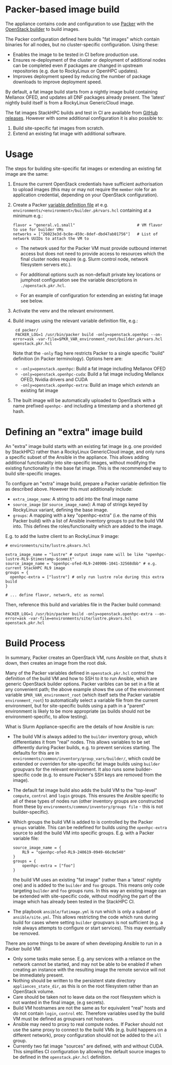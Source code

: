 # Packer-based image build

The appliance contains code and configuration to use [Packer](https://developer.hashicorp.com/packer) with the [OpenStack builder](https://www.packer.io/plugins/builders/openstack) to build images.

The Packer configuration defined here builds "fat images" which contain binaries for all nodes, but no cluster-specific configuration. Using these:
- Enables the image to be tested in CI before production use.
- Ensures re-deployment of the cluster or deployment of additional nodes can be completed even if packages are changed in upstream repositories (e.g. due to RockyLinux or OpenHPC updates).
- Improves deployment speed by reducing the number of package downloads to improve deployment speed.

By default, a fat image build starts from a nightly image build containing Mellanox OFED, and updates all DNF packages already present. The 'latest' nightly build itself is from a RockyLinux GenericCloud image.

The fat images StackHPC builds and test in CI are available from [GitHub releases](https://github.com/stackhpc/ansible-slurm-appliance/releases). However with some additional configuration it is also possible to:
1. Build site-specific fat images from scratch.
2. Extend an existing fat image with additional software.


# Usage

The steps for building site-specific fat images or extending an existing fat image are the same:

1. Ensure the current OpenStack credentials have sufficient authorisation to upload images (this may or may not require the `member` role for an application credential, depending on your OpenStack configuration).
2. Create a Packer [variable definition file](https://developer.hashicorp.com/packer/docs/templates/hcl_templates/variables#assigning-values-to-input-variables) at e.g. `environments/<environment>/builder.pkrvars.hcl` containing at a minimum e.g.:
  
    ```hcl
    flavor = "general.v1.small"                           # VM flavor to use for builder VMs
    networks = ["26023e3d-bc8e-459c-8def-dbd47ab01756"]   # List of network UUIDs to attach the VM to
    ```
    
    - The network used for the Packer VM must provide outbound internet access but does not need to provide access to resources which the final cluster nodes require (e.g. Slurm control node, network filesystem servers etc.).
    
    - For additional options such as non-default private key locations or jumphost configuration see the variable descriptions in `./openstack.pkr.hcl`.

    - For an example of configuration for extending an existing fat image see below.

3. Activate the venv and the relevant environment.

4. Build images using the relevant variable definition file, e.g.:

        cd packer/
        PACKER_LOG=1 /usr/bin/packer build -only=openstack.openhpc --on-error=ask -var-file=$PKR_VAR_environment_root/builder.pkrvars.hcl openstack.pkr.hcl

    Note that the `-only` flag here restricts Packer to a single specific "build" definition (in Packer terminology). Options here are:
      - `-only=openstack.openhpc`: Build a fat image including Mellanox OFED
      - `-only=openstack.openhpc-cuda`: Build a fat image including Mellanox OFED, Nvidia drivers and CUDA
      - `-only=openstack.openhpc-extra`: Build an image which *extends* an existing fat image

5. The built image will be automatically uploaded to OpenStack with a name prefixed `openhpc-` and including a timestamp and a shortened git hash.

# Defining an "extra" image build

An "extra" image build starts with an existing fat image (e.g. one provided by StackHPC) rather than a RockyLinux GenericCloud image, and only runs a specific subset of the
Ansible in the appliance. This allows adding additional functionality into site-specific images, without modifying the existing functionality in the base fat image. This is the recommended way to build site-specific images.

To configure an "extra" image build, prepare a Packer variable definition file as described above. However this must additionally include:

- `extra_image_name`: A string to add into the final image name
- `source_image` (or `source_image_name`): A map of strings keyed by RockyLinux variant, defining the base image.
- `groups`: A mapping with a key "openhpc-extra" (i.e. the name of this Packer build) with a list of Ansible inventory groups to put the build VM into.
  This defines the roles/functionality which are added to the image.

E.g. to add the lustre client to an RockyLinux 9 image:

    # environments/site/lustre.pkvars.hcl

    extra_image_name = "lustre" # output image name will be like "openhpc-lustre-RL9-$timestamp-$commit"
    source_image_name = "openhpc-ofed-RL9-240906-1041-32568dbb" # e.g. current StackHPC RL9 image
    groups = {
      openhpc-extra = ["lustre"] # only run lustre role during this extra build
    }

    # ... define flavor, network, etc as normal


Then, reference this build and variables file in the Packer build command:

    PACKER_LOG=1 /usr/bin/packer build -only=openstack.openhpc-extra --on-error=ask -var-file=environments/site/lustre.pkvars.hcl openstack.pkr.hcl

# Build Process

In summary, Packer creates an OpenStack VM, runs Ansible on that, shuts it down, then creates an image from the root disk.

Many of the Packer variables defined in `openstack.pkr.hcl` control the definition of the build VM and how to SSH to it to run Ansible, which are generic OpenStack builder options. Packer varibles can be set in a file at any convenient path; the above
example shows the use of the environment variable `$PKR_VAR_environment_root` (which itself sets the Packer variable
`environment_root`) to automatically select a variable file from the current environment, but for site-specific builds
using a path in a "parent" environment is likely to be more appropriate (as builds should not be environment-specific, to allow testing).

What is Slurm Appliance-specific are the details of how Ansible is run:
- The build VM is always added to the `builder` inventory group, which differentiates it from "real" nodes. This allows
  variables to be set differently during Packer builds, e.g. to prevent services starting. The defaults for this are in `environments/common/inventory/group_vars/builder/`, which could be extended or overriden for site-specific fat image builds using `builder` groupvars for the relevant environment. It also runs some builder-specific code (e.g. to ensure Packer's SSH
  keys are removed from the image).
- The default fat image build also adds the build VM to the "top-level" `compute`, `control` and `login` groups. This ensures
  the Ansible specific to all of these types of nodes run (other inventory groups are constructed from these by `environments/common/inventory/groups file` - this is not builder-specific).
- Which groups the build VM is added to is controlled by the Packer `groups` variable. This can be redefined for builds using the `openhpc-extra` source to add the build VM into specific groups. E.g. with a Packer variable file:

      source_image_name = {
          RL9 = "openhpc-ofed-RL9-240619-0949-66c0e540"
      }
      groups = {
          openhpc-extra = ["foo"]
      }

    the build VM uses an existing "fat image" (rather than a 'latest' nightly one) and is added to the `builder` and `foo` groups. This means only code targeting `builder` and `foo` groups runs. In this way an existing image can be extended with site-specific code, without modifying the part of the image which has already been tested in the StackHPC CI.

 - The playbook `ansible/fatimage.yml` is run which is only a subset of `ansible/site.yml`. This allows restricting the code
   which runs during build for cases where setting `builder` groupvars is not sufficient (e.g. a role always attempts to configure or start services). This may eventually be removed.

There are some things to be aware of when developing Ansible to run in a Packer build VM:
  - Only some tasks make sense. E.g. any services with a reliance on the network cannot be started, and may not be able to be enabled if when creating an instance with the resulting image the remote service will not be immediately present.
  - Nothing should be written to the persistent state directory `appliances_state_dir`, as this is on the root filesystem rather than an OpenStack volume.
  - Care should be taken not to leave data on the root filesystem which is not wanted in the final image, (e.g secrets).
  - Build VM hostnames are not the same as for equivalent "real" hosts and do not contain `login`, `control` etc. Therefore variables used by the build VM must be defined as groupvars not hostvars.
  - Ansible may need to proxy to real compute nodes. If Packer should not use the same proxy to connect to the
    build VMs (e.g. build happens on a different network), proxy configuration should not be added to the `all` group.
  - Currently two fat image "sources" are defined, with and without CUDA. This simplifies CI configuration by allowing the
    default source images to be defined in the `openstack.pkr.hcl` definition.
